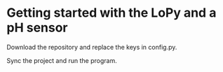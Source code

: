 # Getting started with the LoPy and a pH sensor

Download the repository and replace the keys in config.py.

Sync the project and run the program.
